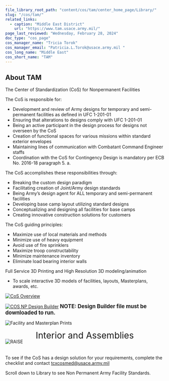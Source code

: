 ```yaml
---
file_library_root_path: "content/cos/tam/center_home_page/Library/"
slug: "/cos/tam/"
related_links:
  - caption: "Middle East District"
    url: "https://www.tam.usace.army.mil/"
page_last_reviewed: "Wednesday, February 28, 2024"
doc_type: "cos_page"
cos_manager_name: "Tricia Torok"
cos_manager_email: "Patricia.L.Torok@usace.army.mil "
cos_long_name: "Middle East"
cos_short_name: "TAM"
---
```


## About TAM

The Center of Standardization (CoS) for Nonpermanent Facilities

The CoS is responsible for:

- Development and review of Army designs for temporary and semi-permanent facilities as defined in UFC 1-201-01
- Ensuring that alterations to designs comply with UFC 1-201-01
- Being an active participant in the design process for designs not overseen by the CoS
- Creation of functional spaces for various missions within standard exterior envelopes
- Maintaining lines of communication with Combatant Command Engineer staffs
- Coordination with the CoS for Contingency Design is mandatory per ECB No. 2016-18 paragraph 5. a.

The CoS accomplishes these responsibilities through:

- Breaking the custom design paradigm
- Facilitating creation of Joint/Army design standards
- Being Army’s design agent for ALL temporary and semi-permanent facilities
- Developing base camp layout utilizing standard designs
- Conceptualizing and designing all facilities for base camps
- Creating innovative construction solutions for customers

The CoS guiding principles:

- Maximize use of local materials and methods
- Minimize use of heavy equipment
- Avoid use of fire sprinklers
- Maximize troop constructability
- Minimize maintenance inventory
- Eliminate load bearing interior walls

Full Service 3D Printing and High Resolution 3D modeling/animation

- To scale interactive 3D models of facilities, layouts, Masterplans, awards, etc.

[![CoS Overview](/admin/images/uploads/cos-np-overview-TAM.jpg)](https://rfpwizard.mrsi.erdc.dren.mil/MRSI/content/cos/tam/center_home_page/Library/COS%20Facility%20Overview%20-%20%20February%202024.pdf)

[![COS NP Design Builder](/admin/images/uploads/design-builder-preview-TAM.png)](https://rfpwizard.mrsi.erdc.dren.mil/MRSI/content/cos/tam/center_home_page/Library/CoS%20design%20Builder%20-%20must%20be%20downloaded%20-%2022FEB24.xlsx)
**<span style="font-size:larger;">NOTE: Design Builder file must be downloaded to run.</span>**

![Facility and Masterplan Prints](/admin/images/uploads/3d-facilities-and-masterplan-prints-TAM.png)

<div style="font-size:2em; text-align:center; font-weight:heavy; margin: 0; padding: 0; border:0;">Interior and Assemblies</div>
<div style="margin: 0; padding: 0; border:0; position: relative; top: -20px;">

![RAISE](/admin/images/uploads/raise-3d-models-TAM.png)

</div>

To see if the CoS has a design solution for your requirements, complete the checklist and contact tcxcosmed@usace.army.mil

Scroll down to Library to see Non Permanent Army Facility Standards.
